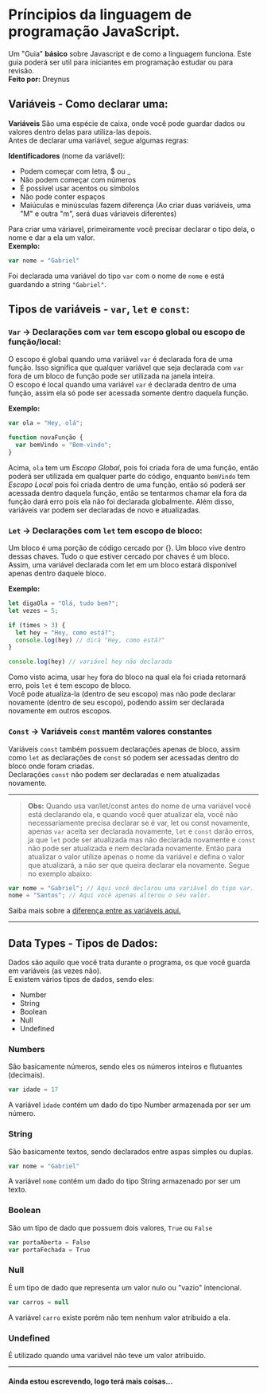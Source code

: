 # Príncipios da linguagem de programação JavaScript.

Um "Guia" **básico** sobre Javascript e de como a linguagem funciona. Este guia poderá ser util para iniciantes em programação estudar ou para revisão. </br>
**Feito por:** Dreynus

## Variáveis - Como declarar uma:
**Variáveis** São uma espécie de caixa, onde você pode guardar dados ou valores dentro delas para utiliza-las depois.  
Antes de declarar uma variável, segue algumas regras:  

**Identificadores** (nome da variável):  
* Podem começar com letra, $ ou _
* Não podem começar com números
* É possivel usar acentos ou símbolos
* Não pode conter espaços
* Maiúculas e minúsculas fazem diferença (Ao criar duas variáveis, uma "M" e outra "m", será duas váriaveis diferentes)

Para criar uma váriavel, primeiramente você precisar declarar o tipo dela, o nome e dar a ela um valor.  
**Exemplo:**

~~~javascript
var nome = "Gabriel"
~~~
 Foi declarada uma variável do tipo `var` com o nome de `nome` e está guardando a string `"Gabriel"`.

## Tipos de variáveis - `var`, `let` e `const`:

### **`Var`** -> Declarações com `var` tem escopo global ou escopo de função/local:
O escopo é global quando uma variável `var` é declarada fora de uma função. Isso significa que qualquer variável que seja declarada com `var` fora de um bloco de função pode ser utilizada na janela inteira.  
O escopo é local quando uma variável `var` é declarada dentro de uma função, assim ela só pode ser acessada somente dentro daquela função.  

**Exemplo:**  

~~~javascript
var ola = "Hey, olá";

function novaFunção {
  var bemVindo = "Bem-vindo";
}
~~~

Acima, `ola` tem um *Escopo Global*, pois foi criada fora de uma função, então poderá ser utilizada em qualquer parte do código, enquanto `bemVindo` tem *Escopo Local* pois foi criada dentro de uma função, então só poderá ser acessada dentro daquela função, então se tentarmos chamar ela fora da função dará erro pois ela não foi declarada globalmente. Além disso, variáveis var podem ser declaradas de novo e atualizadas.


### **`Let`** -> Declarações com `let` tem escopo de bloco:
Um bloco é uma porção de código cercado por {}. Um bloco vive dentro dessas chaves. Tudo o que estiver cercado por chaves é um bloco.  
Assim, uma variável declarada com let em um bloco estará disponível apenas dentro daquele bloco.  

**Exemplo:**

~~~javascript
let digaOla = "Olá, tudo bem?";
let vezes = 5;

if (times > 3) {
  let hey = "Hey, como está?";
  console.log(hey) // dirá "Hey, como está?"
}

console.log(hey) // variável hey não declarada
~~~

Como visto acima, usar `hey` fora do bloco na qual ela foi criada retornará erro, pois `let` é tem escopo de bloco.  
Você pode atualiza-la (dentro de seu escopo) mas não pode declarar novamente (dentro de seu escopo), podendo assim ser declarada novamente em outros escopos.


### **`Const`** -> Variáveis `const` mantêm valores constantes
Variáveis `const` também possuem declarações apenas de bloco, assim como `let` as declarações de `const` só podem ser acessadas dentro do bloco onde foram criadas.  
Declarações `const` não podem ser declaradas e nem atualizadas novamente.

---

>**Obs:** Quando usa var/let/const antes do nome de uma variável você está declarando ela, e quando você quer atualizar ela, você não necessariamente precisa declarar se é var, let ou const novamente, apenas `var` aceita ser declarada novamente, `let` e `const` darão erros, ja que `let` pode ser atualizada mas não declarada novamente e `const` não pode ser atualizada e nem declarada novamente. Então para atualizar o valor utilize apenas o nome da variável e defina o valor que atualizará, a não ser que queira declarar ela novamente.
>Segue no exemplo abaixo:

~~~javascript
var nome = "Gabriel"; // Aqui você declarou uma variável do tipo var.
nome = "Santos"; // Aqui você apenas alterou o seu valor.
~~~

Saiba mais sobre a [diferença entre as variáveis aqui.](https://www.freecodecamp.org/portuguese/news/var-let-e-const-qual-e-a-diferenca/)

---

## Data Types - Tipos de Dados:
Dados são aquilo que você trata durante o programa, os que você guarda em variáveis (as vezes não).  
E existem vários tipos de dados, sendo eles:
* Number
* String
* Boolean
* Null
* Undefined

### Numbers
São basicamente números, sendo eles os números inteiros e flutuantes (decimais).
~~~javascript
var idade = 17
~~~
A variável `ìdade` contém um dado do tipo Number armazenada por ser um número.

### String
São basicamente textos, sendo declarados entre aspas simples ou duplas.
~~~javascript
var nome = "Gabriel"
~~~
A variável `nome` contém um dado do tipo String armazenado por ser um texto.

### Boolean
São um tipo de dado que possuem dois valores, `True` ou `False`
~~~javascript
var portaAberta = False
var portaFechada = True
~~~

### Null
É um tipo de dado que representa um valor nulo ou "vazio" intencional.
~~~javascript
var carros = null
~~~
A variável `carro` existe porém não tem nenhum valor atribuido a ela.

### Undefined
É utilizado quando uma variável não teve um valor atribuído.

---
#### Ainda estou escrevendo, logo terá mais coisas...
